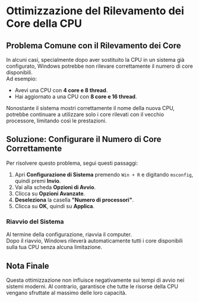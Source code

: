 
# Ottimizzazione del Rilevamento dei Core della CPU

## Problema Comune con il Rilevamento dei Core

In alcuni casi, specialmente dopo aver sostituito la CPU in un sistema già configurato,
Windows potrebbe non rilevare correttamente il numero di core disponibili.  
Ad esempio:
- Avevi una CPU con **4 core e 8 thread**.
- Hai aggiornato a una CPU con **8 core e 16 thread**.

Nonostante il sistema mostri correttamente il nome della nuova CPU, potrebbe continuare 
a utilizzare solo i core rilevati con il vecchio processore, limitando così le prestazioni.

## Soluzione: Configurare il Numero di Core Correttamente

Per risolvere questo problema, segui questi passaggi:

1. Apri **Configurazione di Sistema** premendo `Win + R` e digitando `msconfig`, 
quindi premi **Invio**.
2. Vai alla scheda **Opzioni di Avvio**.
3. Clicca su **Opzioni Avanzate**.
4. **Deseleziona** la casella **"Numero di processori"**.
5. Clicca su **OK**, quindi su **Applica**.

### Riavvio del Sistema

Al termine della configurazione, riavvia il computer.  
Dopo il riavvio, Windows rileverà automaticamente tutti i core disponibili 
sulla tua CPU senza alcuna limitazione.

## Nota Finale

Questa ottimizzazione non influisce negativamente sui tempi di avvio nei sistemi moderni. 
Al contrario, garantisce che tutte le risorse della CPU vengano 
sfruttate al massimo delle loro capacità.
